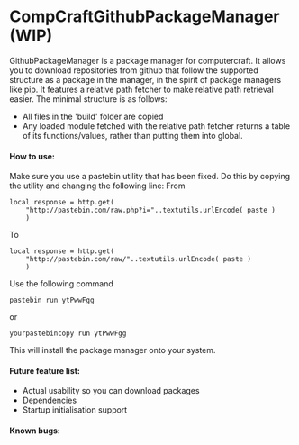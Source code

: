 # CompCraftGithubPackageManager (WIP)

GithubPackageManager is a package manager for computercraft.
It allows you to download repositories from github that follow the supported structure as a package in the manager, in the spirit of package managers like pip.
It features a relative path fetcher to make relative path retrieval easier.
The minimal structure is as follows:
* All files in the 'build' folder are copied
* Any loaded module fetched with the relative path fetcher returns a table of its functions/values, rather than putting them into global.

#### How to use:
Make sure you use a pastebin utility that has been fixed. Do this by copying the utility and changing the following line:
From 
~~~~
local response = http.get(
	"http://pastebin.com/raw.php?i="..textutils.urlEncode( paste )
	)
~~~~
To 
~~~~
local response = http.get(
	"http://pastebin.com/raw/"..textutils.urlEncode( paste ) 
	)
~~~~
Use the following command
~~~~
pastebin run ytPwwFgg
~~~~
or
~~~~
yourpastebincopy run ytPwwFgg
~~~~

This will install the package manager onto your system.

#### Future feature list:
* Actual usability so you can download packages
* Dependencies
* Startup initialisation support

#### Known bugs: